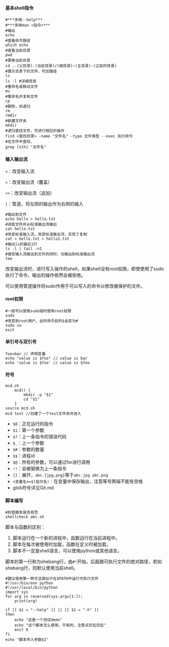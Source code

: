 

#### 基本shell指令

```shell
#***多用--help***
#***多用man <指令>***
#输出
echo
#查看命令路径
which echo
#查看当前目录
pwd
#更换当前目录
cd ..(父目录).(当前目录)/(根目录)~(主目录)-(之前的目录)
#展示目录下的文件，可加路径
ls
ls -l #详细信息
#重命名或移动文件
mv
#重命名并复制文件
cp
#删除，非递归
rm
rmdir
#新建文件夹
mkdir
#递归查找文件，可进行相应的操作
find <查找目录> -name "文件名" -type 文件类型 --exec 执行命令
#在文件中查找，
grep [sth] "文件名"
```

#### 输入输出流

`<`：改变输入流

`>`：改变输出流（覆盖）

`>>`：改变输出流（追加）

`|`：管道，将左侧的输出作为右侧的输入

```shell
#输出到文件
echo hello > hello.txt
#读取文件并从标准输出流输出
cat hello.txt
#改变标准输入流，改变标准输出流，实现了复制
cat < hello.txt > hello2.txt
#输出ls的最后1行
ls -l | tail -n1
#接受输入流输出到文件的同时，也输出到标准输出流
tee
```

改变输出流时，进行写入操作的shell，如果shell没有root权限，即使使用了sudo执行了命令，输出的操作依然会被拒绝。

可以使用管道操作将sudo作用于可以写入的命令以修改被保护的文件。

#### root权限

```shell
#一般可以使用sudo临时使用root权限
sudo
#改变到root用户，此时命令前的$会变为#
sudo su
exit
```

#### 单引号与双引号

```shell
foo=bar // 声明变量
echo "value is $foo" // value is bar
echo 'value is $foo' // value is $foo
```

#### 符号

```shell
mcd.sh
	mcd() {
		mkdir -p "$1"
		cd "$1"
	}
source mcd.sh
mcd test //创建了一个test文件夹并进入
```

- `$0`：正在运行的指令
- `$1`：第一个参数
- `$?`：上一条指令的错误代码
- `$_`：上一个参数
- `$#`：参数的数量
- `$$`：进程id
- `$@`：所有的参数，可以通过for进行调用
- `!!`：会被替换为上一条指令
- `{}`：展开，`abc.{jpg,png}`等于`abc.jpg abc.png`
- `<变量名>=$(指令名)`：在变量中保存输出，注意等号两端不能有空格
- glob符号详见Git.md

#### 脚本编写

```shell
#检查脚本是否规范
shellcheck abc.sh
```

脚本与函数的区别：

1. 脚本运行在一个新的进程中，函数运行在当前进程中。
2. 脚本在每次被使用时加载，函数在定义时被加载，
3. 脚本不一定是shell语言，可以使用python或其他语言。

脚本的第一行称为shebang行，由`#!`开始，后面跟可执行文件的绝对路径，若如shebang行，则默认使用当前shell。

```shell
#建议使用第一种方法类似于在$PATH中运行可执行文件
#!/usr/bin/env python
#!/usr/local/bin/python
import sys
for arg in reversed(sys.argv[1:]):
    print(arg)
```

```shell
if [[ $1 = "--help" ]] || [[ $1 = "-h" ]]
then
    echo "这是一个测试demo"
    echo "这个脚本怎么使用，干嘛的，注意点巴拉巴拉"
    exit 0
fi
echo "脚本传入参数$1"
```


